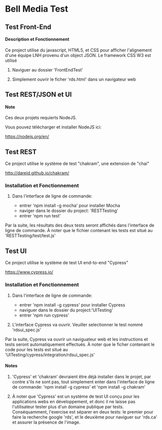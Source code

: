 # Bell Media Test

## Test Front-End

#### Description et Fonctionnement

Ce project utilise du javascript, HTML5, et CSS pour afficher l'alignement d'une équipe
LNH provenu d'un object JSON. Le framework CSS W3 est utilisé

1. Naviguer au dossier 'FrontEndTest'

2. Simplement ouvrir le ficher 'rds.html' dans un navigateur web


## Test REST/JSON et UI

#### Note

Ces deux projets requierts NodeJS.

Vous pouvez télécharger et installer NodeJS ici:

https://nodejs.org/en/


## Test REST

Ce project utilise le système de test "chakram", une extension de "chai"

http://dareid.github.io/chakram/

### Installation et Fonctionnement

1. Dans l'interface de ligne de commande:

   - entrer 'npm install -g mocha' pour installer Mocha
   - naviger dans le dossier du project: 'RESTTesting'
   - entrer 'npm run test'

Par la suite, les résultats des deux tests seront affichés dans l'interface de ligne de commande.
À noter que le fichier contenant les tests est situé au 'RESTTesting/test/test.js'


## Test UI

Ce project utilise le système de test UI end-to-end "Cypress"

https://www.cypress.io/

### Installation et Fonctionnement

1. Dans l'interface de ligne de commande:

   - entrer 'npm install -g cypress' pour installer Cypress
   - naviguer dans le dossier du project:'UITesting'
   - entrer 'npm run cypress'

2. L'interface Cypress va ouvrir. Veuiller selectionner le test nommé 'rdsui_spec.js'

Par la suite, Cypress va ouvrir un naviguateur web et les instructions et tests 
seront automatiquement effectués. 
À noter que le ficher contenant le code pour les tests est situé au 'UITesting/cypress/integration/rdsui_spec.js'


#### Notes 

1. 'Cypress' et 'chakram' devraient être déjà installer dans le projet, par contre s'ils 
    ne sont pas, tout simplement enter dans l'interface de ligne de commande:
   'npm install -g cypress' et 'npm install -g chakram' 

2. À noter que 'Cypress' est un système de test UI conçu pour les applications webs en 
   développement, et donc il ne laisse pas l'utilisateur tester plus d'un domaine publique 
   par tests. Conséquamment, l'exercise est séparer en deux tests: le premier pour faire la recherche 
   google 'rds', et le deuxième pour naviguer sur 'rds.ca' et assurer la présence de l'image.
